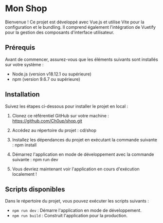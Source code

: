 # Mon Shop

Bienvenue ! Ce projet est développé avec Vue.js et utilise Vite pour la configuration et le bundling. Il comprend également l'intégration de Vuetify pour la gestion des composants d'interface utilisateur.

## Prérequis

Avant de commencer, assurez-vous que les éléments suivants sont installés sur votre système :

- Node.js (version v18.12.1 ou supérieure)
- npm (version 9.6.7 ou supérieure)

## Installation

Suivez les étapes ci-dessous pour installer le projet en local :

1. Clonez ce référentiel GitHub sur votre machine : https://github.com/Ch0up/shop.git

2. Accédez au répertoire du projet : cd/shop

3. Installez les dépendances du projet en exécutant la commande suivante : npm install

4. Démarrez l'application en mode de développement avec la commande suivante : npm run dev

5. Vous devriez maintenant voir l'application en cours d'exécution localement !

## Scripts disponibles

Dans le répertoire du projet, vous pouvez exécuter les scripts suivants :

- `npm run dev` : Démarre l'application en mode de développement.
- `npm run build` : Construit l'application pour la production.
